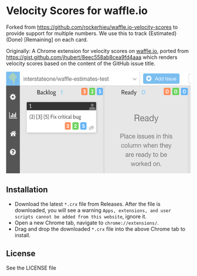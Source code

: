 # Velocity Scores for waffle.io

Forked from https://github.com/rockerhieu/waffle.io-velocity-scores to provide support for multiple numbers. We use this to track {Estimated} (Done) [Remaining] on each card.

Originally: A Chrome extension for velocity scores on [waffle.io](https://waffle.io), ported from https://gist.github.com/jhubert/8eec558ab8cea9fd4aaa which renders velocity scores based on the content of the GitHub issue title.

<img width="538" height="277" src="screenshot.png"/>

## Installation

* Download the latest `*.crx` file from Releases. After the file is downloaded, you will see a warning `Apps, extensions, and user scripts cannot be added from this website`, ignore it.
* Open a new Chrome tab, navigate to `chrome://extensions/`.
* Drag and drop the downloaded `*.crx` file into the above Chrome tab to install.

## License

See the LICENSE file
